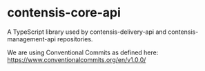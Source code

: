 # contensis-core-api
A TypeScript library used by contensis-delivery-api and contensis-management-api repositories. 

We are using Conventional Commits as defined here: https://www.conventionalcommits.org/en/v1.0.0/ 
